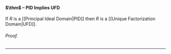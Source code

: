 #### $\thm$ – PID Implies UFD
If $R$ is a [[Principal Ideal Domain|PID]] then $R$ is a [[Unique Factorization Domain|UFD]].

###### *Proof.* 
***